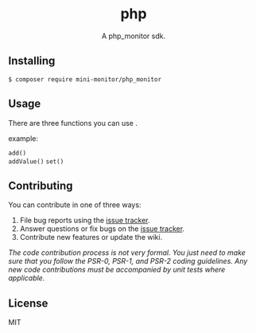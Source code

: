 <h1 align="center"> php </h1>

<p align="center"> A php_monitor sdk.</p>


## Installing

```shell
$ composer require mini-monitor/php_monitor
```

## Usage

There are three functions you can use .

example:

``` add() ```  
``` addValue() ```
``` set() ```

## Contributing

You can contribute in one of three ways:

1. File bug reports using the [issue tracker](https://github.com/monitor/php/issues).
2. Answer questions or fix bugs on the [issue tracker](https://github.com/monitor/php/issues).
3. Contribute new features or update the wiki.

_The code contribution process is not very formal. You just need to make sure that you follow the PSR-0, PSR-1, and PSR-2 coding guidelines. Any new code contributions must be accompanied by unit tests where applicable._

## License

MIT
